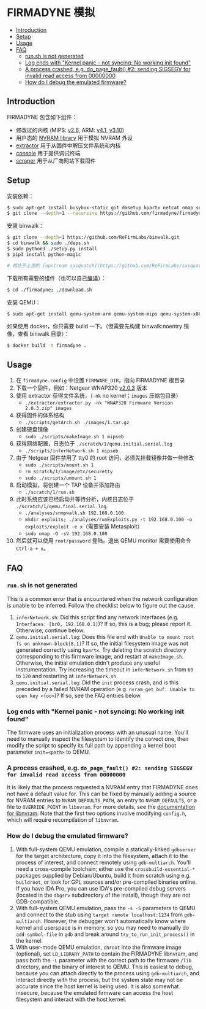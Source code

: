 # FIRMADYNE 模拟

- [Introduction](#introduction)
- [Setup](#setup)
- [Usage](#usage)
- [FAQ](#faq)
  - [run.sh is not generated](#runsh-is-not-generated)
  - [Log ends with "Kernel panic - not syncing: No working init found"](#log-ends-with-kernel-panic---not-syncing-no-working-init-found)
  - [A process crashed, e.g. do_page_fault() #2: sending SIGSEGV for invalid read access from 00000000](#a-process-crashed-eg-do_page_fault-2-sending-sigsegv-for-invalid-read-access-from-00000000)
  - [How do I debug the emulated firmware?](#how-do-i-debug-the-emulated-firmware)

## Introduction

FIRMADYNE 包含如下组件：

* 修改过的内核 (MIPS: [v2.6](https://github.com/firmadyne/kernel-v2.6), ARM: [v4.1](https://github.com/firmadyne/kernel-v4.1),
[v3.10](https://github.com/firmadyne/kernel-v3.10))
* 用户态的 [NVRAM library](https://github.com/firmadyne/libnvram) 用于模拟 NVRAM 外设
* [extractor](https://github.com/firmadyne/extractor) 用于从固件中解压文件系统和内核
* [console](https://github.com/firmadyne/console) 用于提供调试终端
* [scraper](https://github.com/firmadyne/scraper) 用于从厂商网站下载固件

## Setup

安装依赖：

```sh
$ sudo apt-get install busybox-static git dmsetup kpartx netcat nmap snmp uml-utilities util-linux vlan
$ git clone --depth=1 --recursive https://github.com/firmadyne/firmadyne.git
```

安装 binwalk：

```sh
$ git clone --depth=1 https://github.com/ReFirmLabs/binwalk.git
$ cd binwalk && sudo ./deps.sh
$ sudo python3 ./setup.py install
$ pip3 install python-magic

# 相比于上游的 [upstream sasquatch](https://github.com/ReFirmLabs/sasquatch)，修改过的 [sasquatch fork](https://github.com/firmadyne/sasquatch) 可以在出错时终止程序。
```

下载所有需要的组件（也可以自己[编译](#compiling-from-source)）：

```sh
$ cd ./firmadyne; ./download.sh
```

安装 QEMU：

```sh
$ sudo apt-get install qemu-system-arm qemu-system-mips qemu-system-x86 qemu-utils
```

如果使用 docker，你只需要 build 一下。（但需要先构建 binwalk:noentry 镜像，查看 binwalk 目录）：

```sh
$ docker build -t firmadyne .
```

## Usage

1. 在 `firmadyne.config` 中设置 `FIRMWARE_DIR`，指向 FIRMADYNE 根目录
2. 下载一个固件，例如：Netgear WNAP320 [v2.0.3](http://www.downloads.netgear.com/files/GDC/WNAP320/WNAP320%20Firmware%20Version%202.0.3.zip) 版本
3. 使用 extractor 获得文件系统，（`-nk` no kernel；`images` 压缩包目录）
   * `./extractor/extractor.py -nk "WNAP320 Firmware Version 2.0.3.zip" images`
4. 获得固件的体系结构
   * `./scripts/getArch.sh ./images/1.tar.gz`
5. 创建硬盘镜像
   * `sudo ./scripts/makeImage.sh 1 mipseb`
6. 获得网络配置，日志位于 `./scratch/1/qemu.initial.serial.log`
   * `./scripts/inferNetwork.sh 1 mipseb`
7. 由于 Netgear 固件禁用了 tty0 的 root 访问，必须先挂载镜像并做一些修改
   * `sudo ./scripts/mount.sh 1`
   * `rm scratch/1/image/etc/securetty`
   * `sudo ./scripts/umount.sh 1`
8. 启动模拟，将创建一个 TAP 设备并添加路由
   * `./scratch/1/run.sh`
9. 此时系统应该已经启动并等待分析，内核日志位于 `./scratch/1/qemu.final.serial.log`.
   * `./analyses/snmpwalk.sh 192.168.0.100`
   * `mkdir exploits; ./analyses/runExploits.py -t 192.168.0.100 -o exploits/exploit -e x`（需要安装 Metasploit）
   * `sudo nmap -O -sV 192.168.0.100`
10. 然后就可以使用 `root/password` 登陆。退出 QEMU monitor 需要使用命令 `Ctrl-a + x`。

## FAQ
### `run.sh` is not generated
This is a common error that is encountered when the network configuration is unable to be inferred. Follow the checklist below to figure out the cause.

1. `inferNetwork.sh`: Did this script find any network interfaces (e.g. `Interfaces: [br0, 192.168.0.1]`)? If so, this is a bug; please report it. Otherwise, continue below.
2. `qemu.initial.serial.log`: Does this file end with `Unable to mount root fs on unknown-block(8,1)`? If so, the initial filesystem image was not generated correctly using `kpartx`. Try deleting the scratch directory corresponding to this firmware image, and restart at `makeImage.sh`. Otherwise, the initial emulation didn't produce any useful instrumentation. Try increasing the timeout in `inferNetwork.sh` from `60` to `120` and restarting at `inferNetwork.sh`.
3. `qemu.initial.serial.log`: Did the `init` process crash, and is this preceded by a failed NVRAM operation (e.g. `nvram_get_buf: Unable to open key <foo>`)? If so, see the FAQ entries below.

### Log ends with "Kernel panic - not syncing: No working init found"
The firmware uses an initialization process with an unusual name. You'll need to manually inspect the filesystem to identify the correct one, then modify the script to specify its full path by appending a kernel boot parameter `init=<path>` to QEMU.

### A process crashed, e.g. `do_page_fault() #2: sending SIGSEGV for invalid read access from 00000000`
It is likely that the process requested a NVRAM entry that FIRMADYNE does not have a default value for. This can be fixed by manually adding a source for NVRAM entries to `NVRAM_DEFAULTS_PATH`, an entry to `NVRAM_DEFAULTS`, or a file to `OVERRIDE_POINT` in `libnvram`. For more details, see the [documentation for libnvram](https://github.com/firmadyne/libnvram). Note that the first two options involve modifying `config.h`, which will require recompilation of `libnvram`.

### How do I debug the emulated firmware?
1. With full-system QEMU emulation, compile a statically-linked `gdbserver` for the target architecture, copy it into the filesystem, attach it to the process of interest, and connect remotely using `gdb-multiarch`. You'll need a cross-compile toolchain; either use the `crossbuild-essential-*` packages supplied by Debian/Ubuntu, build it from scratch using e.g. `buildroot`, or look for GPL sources and/or pre-compiled binaries online. If you have IDA Pro, you can use IDA's pre-compiled debug servers (located in the `dbgsrv` subdirectory of the install), though they are not GDB-compatible.
2. With full-system QEMU emulation, pass the `-s -S` parameters to QEMU and connect to the stub using `target remote localhost:1234` from `gdb-multiarch`. However, the debugger won't automatically know where kernel and userspace is in memory, so you may need to manually do `add-symbol-file` in `gdb` and break around `try_to_run_init_process()` in the kernel.
2. With user-mode QEMU emulation, `chroot` into the firmware image (optional), set `LD_LIBRARY_PATH` to contain the FIRMADYNE libnvram, and pass both the `-L` parameter with the correct path to the firmware `/lib` directory, and the binary of interest to QEMU. This is easiest to debug, because you can attach directly to the process using `gdb-multiarch`, and interact directly with the process, but the system state may not be accurate since the host kernel is being used. It is also somewhat insecure, because the emulated firmware can access the host filesystem and interact with the host kernel.
